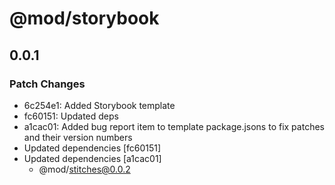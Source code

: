 # @mod/storybook

## 0.0.1

### Patch Changes

- 6c254e1: Added Storybook template
- fc60151: Updated deps
- a1cac01: Added bug report item to template package.jsons to fix patches and their version numbers
- Updated dependencies [fc60151]
- Updated dependencies [a1cac01]
  - @mod/stitches@0.0.2
